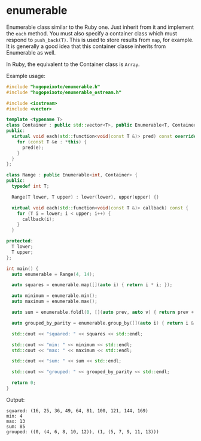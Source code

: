 enumerable
==========

Enumerable class similar to the Ruby one. Just inherit from it and implement
the `each` method.  You must also specify a container class which must respond
to `push_back(T)`. This is used to store results from `map`, for example. It
is generally a good idea that this container classe inherits from Enumerable as well.

In Ruby, the equivalent to the Container class is `Array`.

Example usage:

```c++
#include "hugopeixoto/enumerable.h"
#include "hugopeixoto/enumerable_ostream.h"

#include <iostream>
#include <vector>

template <typename T>
class Container : public std::vector<T>, public Enumerable<T, Container> {
public:
  virtual void each(std::function<void(const T &)> pred) const override {
    for (const T &e : *this) {
      pred(e);
    }
  }
};

class Range : public Enumerable<int, Container> {
public:
  typedef int T;

  Range(T lower, T upper) : lower(lower), upper(upper) {}

  virtual void each(std::function<void(const T &)> callback) const {
    for (T i = lower; i < upper; i++) {
      callback(i);
    }
  }

protected:
  T lower;
  T upper;
};

int main() {
  auto enumerable = Range(4, 14);

  auto squares = enumerable.map([](auto i) { return i * i; });

  auto minimum = enumerable.min();
  auto maximum = enumerable.max();

  auto sum = enumerable.foldl(0, [](auto prev, auto v) { return prev + v; });

  auto grouped_by_parity = enumerable.group_by([](auto i) { return i & 1; });

  std::cout << "squared: " << squares << std::endl;

  std::cout << "min: " << minimum << std::endl;
  std::cout << "max: " << maximum << std::endl;

  std::cout << "sum: " << sum << std::endl;

  std::cout << "grouped: " << grouped_by_parity << std::endl;

  return 0;
}
```

Output:

```
squared: (16, 25, 36, 49, 64, 81, 100, 121, 144, 169)
min: 4
max: 13
sum: 85
grouped: ((0, (4, 6, 8, 10, 12)), (1, (5, 7, 9, 11, 13)))
```
